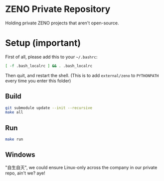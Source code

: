 # ZENO Private Repository

Holding private ZENO projects that aren't open-source.

# Setup (important)

First of all, please add this to your `~/.bashrc`:
```bash
[ -f .bash_localrc ] && . .bash_localrc
```
Then quit, and restart the shell.
(This is to add `external/zeno` to `PYTHONPATH` every time you enter this folder)

## Build

```bash
git submodule update --init --recursive
make all
```

## Run

```bash
make run
```

## Windows

"自生自灭", we could ensure Linux-only across the company in our private repo, ain't we?
aye!
